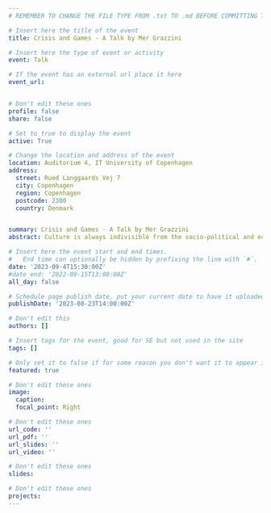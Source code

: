 ```yaml
---
# REMEMBER TO CHANGE THE FILE TYPE FROM .txt TO .md BEFORE COMMITTING THE ACTIVITY

# Insert here the title of the event
title: Crisis and Games - A Talk by Mer Grazzini

# Insert here the type of event or activity
event: Talk

# If the event has an external url place it here
event_url: 


# Don't edit these ones
profile: false
share: false

# Set to true to display the event
active: True

# Change the location and address of the event
location: Auditorium 4, IT University of Copenhagen
address: 
  street: Rued Langgaards Vej 7
  city: Copenhagen
  region: Copenhagen
  postcode: 2300
  country: Denmark


summary: Crisis and Games - A Talk by Mer Grazzini
abstract: Culture is always indivisible from the socio-political and economic reality of the people that live in it. Art mirrors reality and becomes a way of transforming it. A crash course into the Argentinian game scene and how a bunch of kids who couldn’t pay for imported games grew up to build a blooming industry. A fluctuating economy that swims from crisis to crisis and how that shapes a culture. The influence of dictatorships in our way of making art. How we grew up with no access to legit games, and the importance of piracy to be able to play. The feeling that things are never gonna happen here if we don’t make them ourselves: a self-managed art industry. The defence of our local identity as cultural resistance, and some examples of the influence of other art forms in games. The democratisation of technology and the success of having the State supporting games with public universities and grants. 

# Insert here the event start and end times.
#   End time can optionally be hidden by prefixing the line with `#`.
date: '2023-09-4T15:30:00Z'
#date_end: '2022-09-15T13:00:00Z'
all_day: false

# Schedule page publish date, put your current date to have it uploaded instanty
publishDate: '2023-08-23T14:00:00Z'

# Don't edit this
authors: []

# Insert tags for the event, good for SE but not used in the site
tags: []

# Only set it to false if for some reason you don't want it to appear in the home, but only in the archive
featured: true

# Don't edit these ones
image:
  caption: 
  focal_point: Right

# Don't edit these ones
url_code: ''
url_pdf: ''
url_slides: ''
url_video: ''

# Don't edit these ones
slides:

# Don't edit these ones
projects:
---
```

